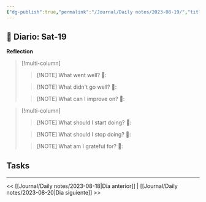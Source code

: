 ```yaml
---
{"dg-publish":true,"permalink":"/Journal/Daily notes/2023-08-19/","title":"2023-08-19","tags":["Daily"],"created":"2023-08-19T13:42:33.594-05:00","updated":"2023-09-08T19:36:26.332-05:00"}
---
```



## 📅 Diario: Sat-19


**Reflection**

> [!multi-column]
> 
> > [!NOTE] What went well?
> > 💭: 
> 
> > [!NOTE] What didn't go well?
> > 💭:
> 
> > [!NOTE] What can I improve on?
> > 💭:
> 

> [!multi-column]
> 
> > [!NOTE] What should I start doing?
> > 💭:
> 
> > [!NOTE] What should I stop doing?
> > 💭:
> 
> > [!NOTE] What am I grateful for?
> > 💭:
> 

## Tasks

- - - 

<< [[Journal/Daily notes/2023-08-18\|Dia anterior]] | [[Journal/Daily notes/2023-08-20\|Dia siguiente]] >>

